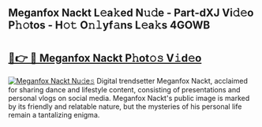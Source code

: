 ## Meganfox Nackt L𝚎a𝚔ed N𝚞𝚍e - Part-dXJ Vi𝚍𝚎o P𝚑𝚘tos - H𝚘𝚝 O𝚗𝚕yf𝚊ns L𝚎a𝚔s 4GOWB

# <h2><a href="http://kf3z1tz.oniu.top/?m=Meganfox+Nackt">🔗👉 🔴 Meganfox Nackt P𝚑ot𝚘𝚜 V𝚒d𝚎o</a></h2>

[![Meganfox Nackt Nu𝚍e𝚜](https://i.imgur.com/0qMVB7G.gif)](http://kf3z1tz.oniu.top/?m=Meganfox+Nackt)
Digital trendsetter Meganfox Nackt, acclaimed for sharing dance and lifestyle content, consisting of presentations and personal vlogs on social media. Meganfox Nackt's public image is marked by its friendly and relatable nature, but the mysteries of his personal life remain a tantalizing enigma.  
